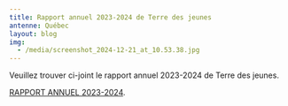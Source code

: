 ```yaml
---
title: Rapport annuel 2023-2024 de Terre des jeunes
antenne: Québec
layout: blog
img:
  - /media/screenshot_2024-12-21_at_10.53.38.jpg
---
```

Veuillez trouver ci-joint le rapport annuel 2023-2024 de Terre des jeunes.

[RAPPORT ANNUEL 2023-2024](https://contenu.terredesjeunes.org/media/tdj-rapport-annuel-2024.docx.compressed.pdf).
